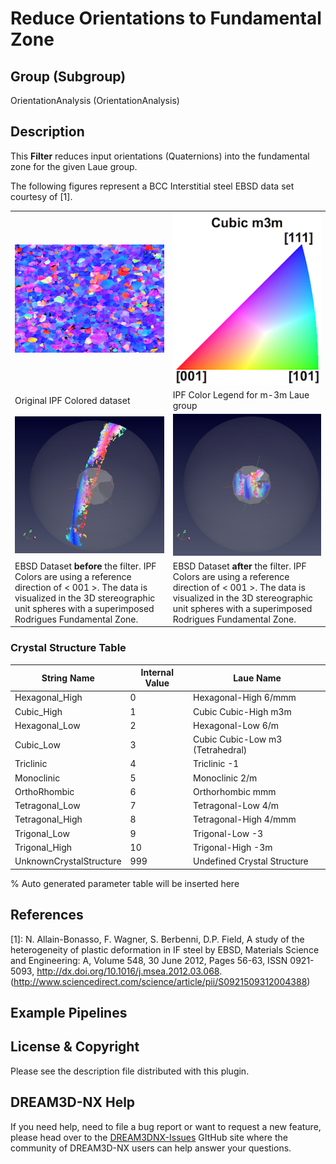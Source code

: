 # Reduce Orientations to Fundamental Zone

## Group (Subgroup)

OrientationAnalysis (OrientationAnalysis)

## Description

This **Filter** reduces input orientations (Quaternions) into the fundamental zone for the given Laue group.

The following figures represent a BCC Interstitial steel EBSD data set courtesy of [1].

|    |    |
|----|----|
| ![ ](Images/ReadH5Ebsd_Right.png)  | ![ ](Images/Cubic_m3m_IPFLegend.png)   |
| Original IPF Colored dataset  | IPF Color Legend for m-3m Laue group  |
| ![ ](Images/GenerateFZQuats_1.png)    | ![ ](Images/GenerateFZQuats_2.png)  |
| EBSD Dataset **before** the filter. IPF Colors are using a reference direction of < 001 >.  The data is visualized in the 3D stereographic unit spheres with a superimposed Rodrigues Fundamental Zone.   | EBSD Dataset **after** the filter. IPF Colors are using a reference direction of < 001 >. The data is visualized in the 3D stereographic unit spheres with a superimposed Rodrigues Fundamental Zone. |

### Crystal Structure Table

| String Name | Internal Value | Laue Name |
| ------------|----------------|----------|
| Hexagonal_High | 0 |  Hexagonal-High 6/mmm |
| Cubic_High | 1 |  Cubic Cubic-High m3m |
| Hexagonal_Low | 2 |  Hexagonal-Low 6/m |
| Cubic_Low | 3 |  Cubic Cubic-Low m3 (Tetrahedral) |
| Triclinic | 4 |  Triclinic -1 |
| Monoclinic | 5 |  Monoclinic 2/m |
| OrthoRhombic | 6 |  Orthorhombic mmm |
| Tetragonal_Low | 7 |  Tetragonal-Low 4/m |
| Tetragonal_High | 8 |  Tetragonal-High 4/mmm |
| Trigonal_Low | 9 |  Trigonal-Low -3 |
| Trigonal_High | 10 |  Trigonal-High -3m |
| UnknownCrystalStructure | 999 |  Undefined Crystal Structure |

% Auto generated parameter table will be inserted here

## References

[1]: N. Allain-Bonasso, F. Wagner, S. Berbenni, D.P. Field, A study of the heterogeneity of plastic deformation in IF steel by EBSD, Materials Science and Engineering: A, Volume 548, 30 June 2012, Pages 56-63, ISSN 0921-5093, <http://dx.doi.org/10.1016/j.msea.2012.03.068>.
(<http://www.sciencedirect.com/science/article/pii/S0921509312004388>)

## Example Pipelines

## License & Copyright

Please see the description file distributed with this plugin.

## DREAM3D-NX Help

If you need help, need to file a bug report or want to request a new feature, please head over to the [DREAM3DNX-Issues](https://github.com/BlueQuartzSoftware/DREAM3DNX-Issues/discussions) GItHub site where the community of DREAM3D-NX users can help answer your questions.

